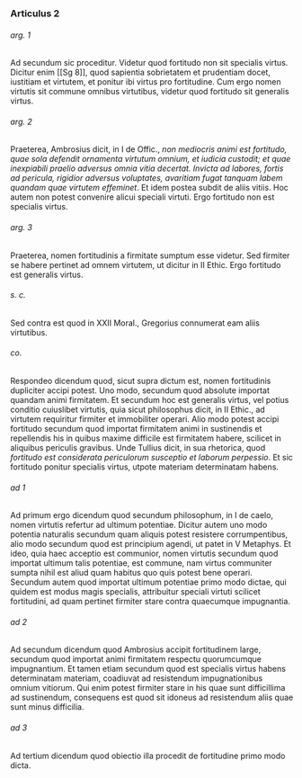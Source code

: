 ### Articulus 2

###### arg. 1
Ad secundum sic proceditur. Videtur quod fortitudo non sit specialis virtus. Dicitur enim [[Sg 8]], quod sapientia sobrietatem et prudentiam docet, iustitiam et virtutem, et ponitur ibi virtus pro fortitudine. Cum ergo nomen virtutis sit commune omnibus virtutibus, videtur quod fortitudo sit generalis virtus.

###### arg. 2
Praeterea, Ambrosius dicit, in I de Offic., *non mediocris animi est fortitudo, quae sola defendit ornamenta virtutum omnium, et iudicia custodit; et quae inexpiabili praelio adversus omnia vitia decertat. Invicta ad labores, fortis ad pericula, rigidior adversus voluptates, avaritiam fugat tanquam labem quandam quae virtutem effeminet*. Et idem postea subdit de aliis vitiis. Hoc autem non potest convenire alicui speciali virtuti. Ergo fortitudo non est specialis virtus.

###### arg. 3
Praeterea, nomen fortitudinis a firmitate sumptum esse videtur. Sed firmiter se habere pertinet ad omnem virtutem, ut dicitur in II Ethic. Ergo fortitudo est generalis virtus.

###### s. c.
Sed contra est quod in XXII Moral., Gregorius connumerat eam aliis virtutibus.

###### co.
Respondeo dicendum quod, sicut supra dictum est, nomen fortitudinis dupliciter accipi potest. Uno modo, secundum quod absolute importat quandam animi firmitatem. Et secundum hoc est generalis virtus, vel potius conditio cuiuslibet virtutis, quia sicut philosophus dicit, in II Ethic., ad virtutem requiritur firmiter et immobiliter operari. Alio modo potest accipi fortitudo secundum quod importat firmitatem animi in sustinendis et repellendis his in quibus maxime difficile est firmitatem habere, scilicet in aliquibus periculis gravibus. Unde Tullius dicit, in sua rhetorica, quod *fortitudo est considerata periculorum susceptio et laborum perpessio*. Et sic fortitudo ponitur specialis virtus, utpote materiam determinatam habens.

###### ad 1
Ad primum ergo dicendum quod secundum philosophum, in I de caelo, nomen virtutis refertur ad ultimum potentiae. Dicitur autem uno modo potentia naturalis secundum quam aliquis potest resistere corrumpentibus, alio modo secundum quod est principium agendi, ut patet in V Metaphys. Et ideo, quia haec acceptio est communior, nomen virtutis secundum quod importat ultimum talis potentiae, est commune, nam virtus communiter sumpta nihil est aliud quam habitus quo quis potest bene operari. Secundum autem quod importat ultimum potentiae primo modo dictae, qui quidem est modus magis specialis, attribuitur speciali virtuti scilicet fortitudini, ad quam pertinet firmiter stare contra quaecumque impugnantia.

###### ad 2
Ad secundum dicendum quod Ambrosius accipit fortitudinem large, secundum quod importat animi firmitatem respectu quorumcumque impugnantium. Et tamen etiam secundum quod est specialis virtus habens determinatam materiam, coadiuvat ad resistendum impugnationibus omnium vitiorum. Qui enim potest firmiter stare in his quae sunt difficillima ad sustinendum, consequens est quod sit idoneus ad resistendum aliis quae sunt minus difficilia.

###### ad 3
Ad tertium dicendum quod obiectio illa procedit de fortitudine primo modo dicta.

